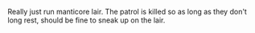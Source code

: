 Really just run manticore lair. The patrol is killed so as long as they don't long rest, should be fine to sneak up on the lair.